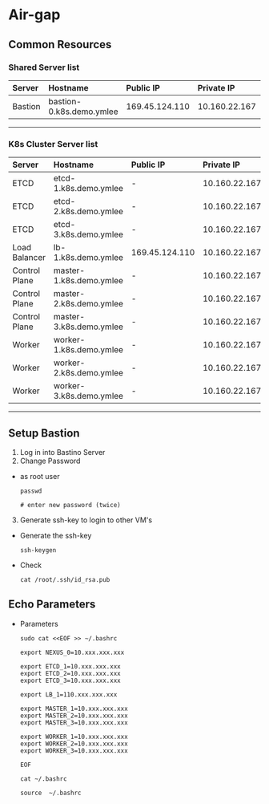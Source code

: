 # **Air-gap**

## **Common Resources**

### **Shared Server list**

| Server | Hostname | Public IP | Private IP | Parameter |
| :--- | :--- | :--- | :--- | :--- |
| Bastion |bastion-0.k8s.demo.ymlee	| 169.45.124.110	|10.160.22.167 | BASTION_0 |


---

### **K8s Cluster Server list**

| Server | Hostname | Public IP | Private IP | Parameter |
| :--- | :--- | :--- | :--- | :--- |
| ETCD |etcd-1.k8s.demo.ymlee	| -	|10.160.22.167 | ETCD_1 |
| ETCD |etcd-2.k8s.demo.ymlee	| -	|10.160.22.167 | ETCD_2 |
| ETCD |etcd-3.k8s.demo.ymlee	| -	|10.160.22.167 | ETCD_3 |
| Load Balancer |lb-1.k8s.demo.ymlee	|  169.45.124.110	|10.160.22.167 | LB_1 |
| Control Plane |master-1.k8s.demo.ymlee	|  -	|10.160.22.167 | MASTER_1 |
| Control Plane |master-2.k8s.demo.ymlee	|  -	|10.160.22.167 | MASTER_2 |
| Control Plane |master-3.k8s.demo.ymlee	|  -	|10.160.22.167 | MASTER_3 |
| Worker |worker-1.k8s.demo.ymlee	|  -	|10.160.22.167 | WORKER_1 |
| Worker |worker-2.k8s.demo.ymlee	|  -	|10.160.22.167 | WORKER_2 |
| Worker |worker-3.k8s.demo.ymlee	|  -	|10.160.22.167 | WORKER_3 |
---


## **Setup Bastion**

1. Log in into Bastino Server
2. Change Password
  - as root user  

        passwd

        # enter new password (twice)

3. Generate ssh-key to login to other VM's
  - Generate the ssh-key
        
        ssh-keygen

  - Check 

        cat /root/.ssh/id_rsa.pub


## **Echo Parameters**
  - Parameters

        sudo cat <<EOF >> ~/.bashrc

        export NEXUS_0=10.xxx.xxx.xxx

        export ETCD_1=10.xxx.xxx.xxx
        export ETCD_2=10.xxx.xxx.xxx
        export ETCD_3=10.xxx.xxx.xxx

        export LB_1=110.xxx.xxx.xxx

        export MASTER_1=10.xxx.xxx.xxx
        export MASTER_2=10.xxx.xxx.xxx
        export MASTER_3=10.xxx.xxx.xxx

        export WORKER_1=10.xxx.xxx.xxx
        export WORKER_2=10.xxx.xxx.xxx
        export WORKER_3=10.xxx.xxx.xxx

        EOF

        cat ~/.bashrc

        source  ~/.bashrc

